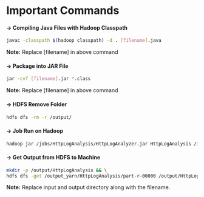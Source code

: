 # Important Commands

#### -> Compiling Java Files with Hadoop Classpath

```bash
javac -classpath $(hadoop classpath) -d . [filename].java
```

<b>Note:</b>
Replace [filename] in above command

#### -> Package into JAR File

```bash
jar -cvf [filename].jar *.class
```

<b>Note:</b> 
Replace [filename] in above command

#### -> HDFS Remove Folder

```bash
hdfs dfs -rm -r /output/
```

#### -> Job Run on Hadoop

```bash
hadoop jar /jobs/HttpLogAnalysis/HttpLogAnalyzer.jar HttpLogAnalysis /input/HttpLogAnalysis/weblog.csv /output_yarn/HttpLogAnalysis
```

#### -> Get Output from HDFS to Machine

```bash
mkdir -p /output/HttpLogAnalysis && \
hdfs dfs -get /output_yarn/HttpLogAnalysis/part-r-00000 /output/HttpLogAnalysis/HttpLogAnalysis.txt
```

<b>Note:</b> 
Replace input and output directory along with the filename.
